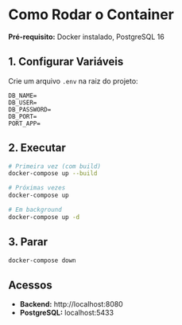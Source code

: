 # Como Rodar o Container

**Pré-requisito:** Docker instalado, PostgreSQL 16

## 1. Configurar Variáveis

Crie um arquivo `.env` na raiz do projeto:

```env
DB_NAME=
DB_USER=
DB_PASSWORD=
DB_PORT=
PORT_APP=
```

## 2. Executar

```bash
# Primeira vez (com build)
docker-compose up --build

# Próximas vezes
docker-compose up

# Em background
docker-compose up -d
```

## 3. Parar

```bash
docker-compose down
```

## Acessos

- **Backend:** http://localhost:8080
- **PostgreSQL:** localhost:5433